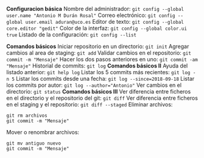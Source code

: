 **Configuracion básica**
Nombre del administrador:
`git config --global user.name "Antonio M Durán Rosal"`
Correo electrónico:
`git config --global user.email aduran@uco.es`
Editor de texto:
`git config --global core.editor "gedit"`
Color de la interfaz:
`git config --global color.ui true`
Listado de la configuración:
`git config --list`

**Comandos básicos**
Iniciar repositorio en un directorio:
`git init`
Agregar cambios al area de staging:
`git add`
Validar cambios en el repositorio:
`git commit -m "Mensaje"`
Hacer los dos pasos anteriores en uno:
`git commit -am "Mensaje"`
Historial de commits:
`git log`
**Comandos básicos II**
Ayuda del listado anterior:
`git help log`
Listar los 5 commits más recientes:
`git log -n 5`
Listar los commits desde una fecha:
`git log --since=2018-09-18`
Listar los commits por autor:
`git log --author="Antonio"`
Ver cambios en el directorio:
`git status`
**Comandos básicos III**
Ver diferencia entre ficheros en el directorio y el repositorio del git:
`git diff`
Ver diferencia entre ficheros en el staging y el repositorio:
`git diff --staged`
Eliminar archivos:
~~~
git rm archivos
git commit -m "Mensaje"
~~~
Mover o renombrar archivos:
~~~
git mv antiguo nuevo
git commit -m "Mensaje"
~~~
